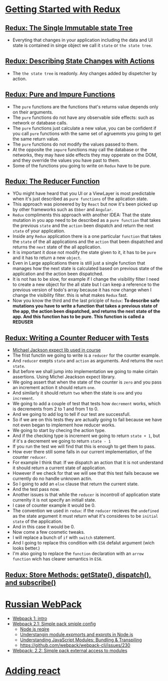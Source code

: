 # [Getting Started with Redux](https://egghead.io/courses/getting-started-with-redux)
## [Redux: The Single Immutable state Tree](https://egghead.io/lessons/react-redux-the-single-immutable-state-tree)
- Everyting that changes in your application including the data and UI state is contained in singe object we call it `state` or `the state tree`.
## [Redux: Describing State Changes with Actions](https://egghead.io/lessons/react-redux-describing-state-changes-with-actions)
- The `the state tree` is readonly. Any changes added by dispetcher by action.
## [Redux: Pure and Impure Functions](https://egghead.io/lessons/react-redux-pure-and-impure-functions)
- The `pure` functions are the functions that's returns value depends only on their arguments.
- The `pure` functions do not have any observable side effects: such as network or database calls.
- The `pure` functions just calculate a new value, you can be confident if you call `pure` functions with the same set of agruemnts you going to get the same return value.
- The `pure` functions do not modify the values passed to them.
- At the opposite the `impure` functions may call the database or the networks, they may have side effects they may opperate on the DOM, and they override the values you have past to them.
- Some of the functions you going to write on `Redux` have to be pure.
## [Redux: The Reducer Function](https://egghead.io/lessons/react-redux-the-reducer-function)
- YOu might have heard that you UI or a ViewLayer is most predictable when it's just described as `pure functions` of the aplication state.
- This approach was pioneered by by `React` but now it's been picked up by other frameworks such as `Ebber` and `Angular`.
- `Redux` compliments this approach with another IDEA: That the state mutation in you app need to be described as a `pure function` that takes the previous `state` and the `action` been dispatch and return the next `state` of your application.
- Inside any `Redux` application there is a one particular `function` that takes the `state` of the all applications and the `action` that been dispatched and returns the `next` state of the all application.
- It is important it dose not modify the state given to it, it has to be `pure` and it has to return a new `object`.
- Even in Large applications there is still just a single function that manages how the next state is calculated based on previous state of the application and the action been dispatched.
- It is not has to be slow, for example if I change the visibility filter I need to create a new object for the all state but I can keep a reference to the previous version of todo's array because it has now change when I change the visibility filter. this is what makes `Redux` fast.
- Now you know the third and the last priciple of `Redux`: **To describe safe mutations you have to write a function that takes a previous state of the app, the action been dispatched, and returns the next state of the app. And this function has to be pure. This function is called a REDUSER**

## [Redux: Writing a Counter Reducer with Tests](https://egghead.io/lessons/react-redux-writing-a-counter-reducer-with-tests)
- [Michael Jackson expect lib used in course](https://github.com/mjackson/expect)
- The frist functin we going to write is a `reducer` for the counter example.
- And `reducer` exepts `state` and `action` as arguments. And returns the `next state`.
- But before we shall jump into implementation we going to make cirtain assertions. Using Michel Jeackson expect library.
- We going assert that when the state of the counter is `zero` and you pass an increment action it should return `one`.
- And similarly it should return `two` when the state is `one` and you `increment`.
- We going to add a couple of test that tests how `decrement` works, which is decrements from 2 to 1 and from 1 to 0.
- And we going to add log to tell if our test are successfull.
- So if we are on this tests they are actually going to fail because we have not even began to implement how reducer works.
- We going to start by checing the action type.
- And if the checking type is increment we going to return `state + 1`, but if it's a decrement we going to return `state - 1`
- If you run the test we will find that this is enough to get them to pass.
- How ever there still some falls in our current implementation, of the counter `reducer`.
- For example I think that: If we dispatch an action that it is not understand it should return a current state of application. 
- However if we check for that we will see that this test fails because we currently do no handle unknown actin.
- So I going to add an `else` clause that return the current state.
- And the test pass now.
- Another issues is that while the `reducer` is incontroll of application state currenlty it is not specify an initiall state.
- I case of counter example it would be 0.
- The convention we used in `redux`: if the `reducer` recieves the `undefined` as the state argument it must return what it's consideres to be `initial state` of the application.
- And in this case it would be 0.
- Now come a few cosmetic tweaks.
- I will replace a bunch of `if` with `switch` statement.
- And I going to replace this condition with  `ES6` defalut argument (wich looks better.)
- I'm also going to replace the `function` declaration with an `arrow function` wich has clearer semantics in `ES6`.


## [Redux: Store Methods: getState(), dispatch(), and subscribe()](https://egghead.io/lessons/react-redux-store-methods-getstate-dispatch-and-subscribe)


# [Russian WebPack](http://learn.javascript.ru/screencast/webpack)
- [Webpack 1: intro](https://youtu.be/kLMjOd-x0aQ)
- [Webpack 2.1: Simple pack smiple config](https://youtu.be/DJSZKf9GkUs)
    - [Node js reqire](https://www.w3schools.com/nodejs/nodejs_modules.asp)
    - [Understangin module.expmorts and exprots in Node.js](https://www.sitepoint.com/understanding-module-exports-exports-node-js/)
    - [Understanding JavaScript Modules: Bundling & Transpiling](https://www.sitepoint.com/javascript-modules-bundling-transpiling/)
    - https://github.com/webpack/webpack-cli/issues/230
- [Webpack: 2.2: Simple pack external access to modules](https://youtu.be/AUS-QEp4NUo)



# [Adding react](https://maxfarseer.gitbooks.io/react-course-ru/content/podklyuchaem_react.html)